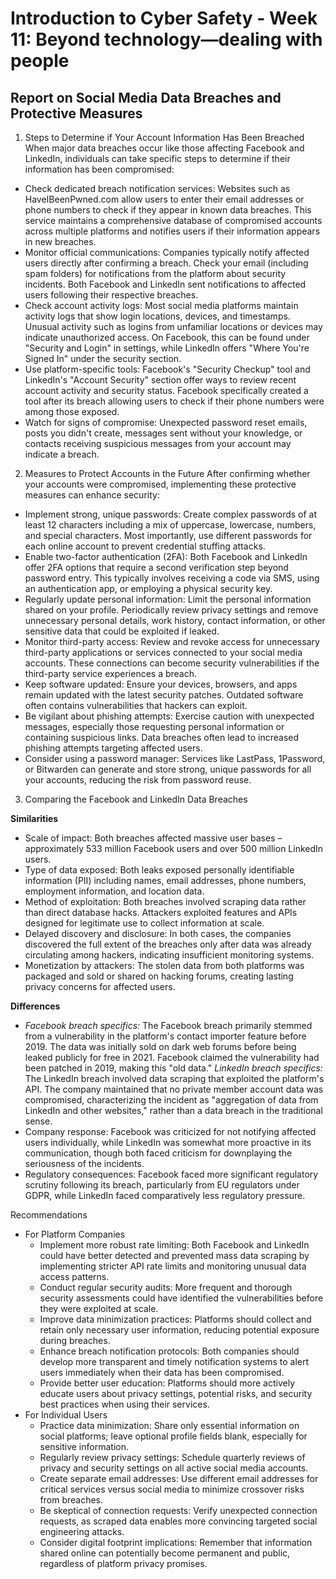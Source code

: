 # Introduction to Cyber Safety - Week 11: Beyond technology—dealing with people

## Report on Social Media Data Breaches and Protective Measures
1. Steps to Determine if Your Account Information Has Been Breached
When major data breaches occur like those affecting Facebook and LinkedIn, individuals can take specific steps to determine if their information has been compromised:
- Check dedicated breach notification services: Websites such as HaveIBeenPwned.com allow users to enter their email addresses or phone numbers to check if they appear in known data breaches. This service maintains a comprehensive database of compromised accounts across multiple platforms and notifies users if their information appears in new breaches.
- Monitor official communications: Companies typically notify affected users directly after confirming a breach. Check your email (including spam folders) for notifications from the platform about security incidents. Both Facebook and LinkedIn sent notifications to affected users following their respective breaches.
- Check account activity logs: Most social media platforms maintain activity logs that show login locations, devices, and timestamps. Unusual activity such as logins from unfamiliar locations or devices may indicate unauthorized access. On Facebook, this can be found under "Security and Login" in settings, while LinkedIn offers "Where You're Signed In" under the security section.
- Use platform-specific tools: Facebook's "Security Checkup" tool and LinkedIn's "Account Security" section offer ways to review recent account activity and security status. Facebook specifically created a tool after its breach allowing users to check if their phone numbers were among those exposed.
- Watch for signs of compromise: Unexpected password reset emails, posts you didn't create, messages sent without your knowledge, or contacts receiving suspicious messages from your account may indicate a breach.


2. Measures to Protect Accounts in the Future
After confirming whether your accounts were compromised, implementing these protective measures can enhance security:
- Implement strong, unique passwords: Create complex passwords of at least 12 characters including a mix of uppercase, lowercase, numbers, and special characters. Most importantly, use different passwords for each online account to prevent credential stuffing attacks.
- Enable two-factor authentication (2FA): Both Facebook and LinkedIn offer 2FA options that require a second verification step beyond password entry. This typically involves receiving a code via SMS, using an authentication app, or employing a physical security key.
- Regularly update personal information: Limit the personal information shared on your profile. Periodically review privacy settings and remove unnecessary personal details, work history, contact information, or other sensitive data that could be exploited if leaked.
- Monitor third-party access: Review and revoke access for unnecessary third-party applications or services connected to your social media accounts. These connections can become security vulnerabilities if the third-party service experiences a breach.
- Keep software updated: Ensure your devices, browsers, and apps remain updated with the latest security patches. Outdated software often contains vulnerabilities that hackers can exploit.
- Be vigilant about phishing attempts: Exercise caution with unexpected messages, especially those requesting personal information or containing suspicious links. Data breaches often lead to increased phishing attempts targeting affected users.
- Consider using a password manager: Services like LastPass, 1Password, or Bitwarden can generate and store strong, unique passwords for all your accounts, reducing the risk from password reuse.


3. Comparing the Facebook and LinkedIn Data Breaches

**Similarities**
- Scale of impact: Both breaches affected massive user bases – approximately 533 million Facebook users and over 500 million LinkedIn users.
- Type of data exposed: Both leaks exposed personally identifiable information (PII) including names, email addresses, phone numbers, employment information, and location data.
- Method of exploitation: Both breaches involved scraping data rather than direct database hacks. Attackers exploited features and APIs designed for legitimate use to collect information at scale.
- Delayed discovery and disclosure: In both cases, the companies discovered the full extent of the breaches only after data was already circulating among hackers, indicating insufficient monitoring systems.
- Monetization by attackers: The stolen data from both platforms was packaged and sold or shared on hacking forums, creating lasting privacy concerns for affected users.

**Differences**
- *Facebook breach specifics:* The Facebook breach primarily stemmed from a vulnerability in the platform's contact importer feature before 2019. The data was initially sold on dark web forums before being leaked publicly for free in 2021. Facebook claimed the vulnerability had been patched in 2019, making this "old data."
*LinkedIn breach specifics:* The LinkedIn breach involved data scraping that exploited the platform's API. The company maintained that no private member account data was compromised, characterizing the incident as "aggregation of data from LinkedIn and other websites," rather than a data breach in the traditional sense.
- Company response: Facebook was criticized for not notifying affected users individually, while LinkedIn was somewhat more proactive in its communication, though both faced criticism for downplaying the seriousness of the incidents.
- Regulatory consequences: Facebook faced more significant regulatory scrutiny following its breach, particularly from EU regulators under GDPR, while LinkedIn faced comparatively less regulatory pressure.

Recommendations
- For Platform Companies
    - Implement more robust rate limiting: Both Facebook and LinkedIn could have better detected and prevented mass data scraping by implementing stricter API rate limits and monitoring unusual data access patterns.
    - Conduct regular security audits: More frequent and thorough security assessments could have identified the vulnerabilities before they were exploited at scale.
    - Improve data minimization practices: Platforms should collect and retain only necessary user information, reducing potential exposure during breaches.
    - Enhance breach notification protocols: Both companies should develop more transparent and timely notification systems to alert users immediately when their data has been compromised.
    - Provide better user education: Platforms should more actively educate users about privacy settings, potential risks, and security best practices when using their services.
- For Individual Users
    - Practice data minimization: Share only essential information on social platforms; leave optional profile fields blank, especially for sensitive information.
    - Regularly review privacy settings: Schedule quarterly reviews of privacy and security settings on all active social media accounts.
    - Create separate email addresses: Use different email addresses for critical services versus social media to minimize crossover risks from breaches.
    - Be skeptical of connection requests: Verify unexpected connection requests, as scraped data enables more convincing targeted social engineering attacks.
    - Consider digital footprint implications: Remember that information shared online can potentially become permanent and public, regardless of platform privacy promises.